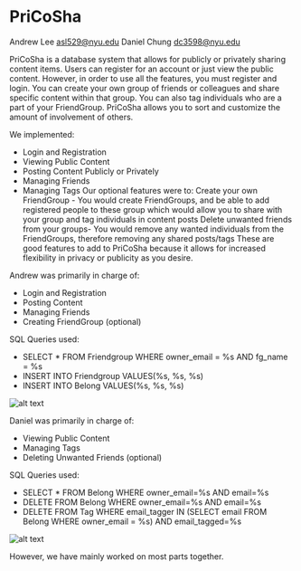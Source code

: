 # PriCoSha
Andrew Lee  asl529@nyu.edu
Daniel Chung  dc3598@nyu.edu

PriCoSha is a database system that allows for publicly or privately sharing content items. Users can register for an account or just view the public content. However, in order to use all the features, you must register and login. You can create your own group of friends or colleagues and share specific content within that group. You can also tag individuals who are a part of your FriendGroup. PriCoSha allows you to sort and customize the amount of involvement of others. 

We implemented:
- Login and Registration
- Viewing Public Content
- Posting Content Publicly or Privately
- Managing Friends
- Managing Tags
Our optional features were to:
Create your own FriendGroup - You would create FriendGroups, and be able to add registered people to these group which would allow you to share with your group and tag individuals in content posts
Delete unwanted friends from your groups- You would remove any wanted individuals from the FriendGroups, therefore removing any shared posts/tags
These are good features to add to PriCoSha because it allows for increased flexibility in privacy or publicity as you desire. 

Andrew was primarily in charge of:
- Login and Registration
- Posting Content
- Managing Friends
- Creating FriendGroup (optional)

SQL Queries used:
- SELECT * FROM Friendgroup WHERE owner_email = %s AND fg_name = %s
- INSERT INTO Friendgroup VALUES(%s, %s, %s)
- INSERT INTO Belong VALUES(%s, %s, %s)

![alt text](https://github.com/andrewlee120/PriCoSha/blob/master/createFriendgroup.png)

Daniel was primarily in charge of:
- Viewing Public Content
- Managing Tags
- Deleting Unwanted Friends (optional)

SQL Queries used:
- SELECT * FROM Belong WHERE owner_email=%s AND email=%s
- DELETE FROM Belong WHERE owner_email=%s AND email=%s
- DELETE FROM Tag WHERE email_tagger IN (SELECT email FROM Belong WHERE owner_email = %s) AND email_tagged=%s

![alt text](https://github.com/andrewlee120/PriCoSha/blob/master/deleteFriend.png)

However, we have mainly worked on most parts together.

